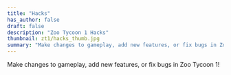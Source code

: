 ```yaml
---
title: "Hacks"
has_author: false
draft: false
description: "Zoo Tycoon 1 Hacks"
thumbnail: zt1/hacks_thumb.jpg
summary: "Make changes to gameplay, add new features, or fix bugs in Zoo Tycoon 1!"
---
```


Make changes to gameplay, add new features, or fix bugs in Zoo Tycoon 1!
